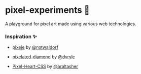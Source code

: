 # pixel-experiments 🎡

A playground for pixel art made using various web technologies.

### Inspiration ✨

- [pixeje](http://output.jsbin.com/pixeje) by [@notwaldorf](http://output.jsbin.com/pixeje)

- [pixelated-diamond](http://dvrylc.github.io/pixelated-diamond/) by [@dvrylc](https://github.com/dvrylc/pixelated-diamond)

- [Pixel-Heart-CSS](https://codepen.io/araltasher/pen/XBXKjb) by [@araltasher](https://github.com/araltasher)
